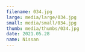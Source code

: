 ```yaml
---
filename: 034.jpg
large: media/large/034.jpg
small: media/small/034.jpg
thumb: media/thumbs/034.jpg
date: 2021.05.28
name: Nissan
---
```

